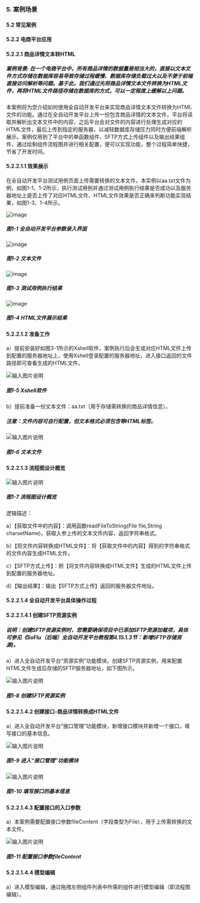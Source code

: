 ### 5. 案例场景

#### 5.2 常见案例

#### 5.2.2 电商平台应用

#### 5.2.2.1 商品详情文本转HTML

##### 案例背景: 在一个电商平台中，所有商品详情的数据量是相当大的，直接以文本文件方式存储在数据库容易导致存储过程缓慢、数据库存储负载过大以及不便于前端直接访问解析等问题。基于此，我们通过先将商品详情文本文件转换为HTML文件，再将HTML文件路径存储在数据库的方式，可以一定程度上缓解以上问题。

本案例将为您介绍如何使用全自动开发平台来实现商品详情文本文件转换为HTML文件的功能。通过在全自动开发平台上传一份包含商品详情的文本文件，平台将读取并解析出文本文件中的内容，之后平台会对文件的内容进行处理生成对应的HTML文件，最后上传到指定的服务器，以减轻数据库存储压力同时方便前端解析展示。案例仅用到了平台中的单函数组件、SFTP方式上传组件以及输出结果组件，通过绘制组件流程图并进行相关配置，便可以实现功能，整个过程简单快捷，节省了开发时间。

#### 5.2.2.1.1 效果展示

在全自动开发平台测试用例页面上传需要转换的文本文件，本实例以aa.txt文件为例，如图1-1、1-2所示，执行测试用例并通过测试用例执行结果是否成功以及服务器地址上是否上传了对应HTML文件、HTML文件效果是否正确来判断功能实现结果，如图1-3、1-4所示。

![image](https://user-images.githubusercontent.com/79617492/202413762-87b4b3e5-116f-458a-9e21-5741d68826fa.png)

##### 图1-1 全自动开发平台参数录入界面

![image](https://user-images.githubusercontent.com/79617492/202413784-fe97b9a6-7f9d-4969-bfe7-5c6799888a93.png)

##### 图1-2 文本文件

![image](https://user-images.githubusercontent.com/79617492/202413817-5efed130-f312-4291-a8f4-fb000e1754f4.png)

##### 图1-3 测试用例执行结果

![image](https://user-images.githubusercontent.com/79617492/202413861-007b1e2b-f773-48f8-98fa-c5063c23c981.png)

##### 图1-4 HTML文件展示结果

#### 5.2.2.1.2 准备工作

a）提前安装好如图3-1所示的Xshell软件，案例执行后会生成对应HTML文件上传到配置的服务器地址上，使用Xshell登录配置的服务器地址，进入接口返回的文件路径即可查看生成的HTML文件。

![输入图片说明](../../../../../images/SoFlu%EF%BC%88%E5%90%8E%E7%AB%AF%EF%BC%89%E5%BC%80%E5%8F%91%E5%B9%B3%E5%8F%B0/1.%20%E6%9C%80%E6%96%B0%E7%89%88%E6%9C%AC%20-%20%E6%9B%B4%E6%96%B0%E6%97%A5%E6%9C%9F%20-%202022.10.08/5.%20%E6%A1%88%E4%BE%8B%E5%9C%BA%E6%99%AF/2.%20%E5%B8%B8%E8%A7%81%E6%A1%88%E4%BE%8B/2.%20%E7%94%B5%E5%95%86%E5%B9%B3%E5%8F%B0%E5%BA%94%E7%94%A8/1-5.png)

##### 图1-5 Xshell软件

b）提前准备一份文本文件：aa.txt（用于存储需转换的商品详情信息）。

##### 注意：文件内容可自行配置，但文本格式必须包含等HTML标签。

![输入图片说明](../../../../../images/SoFlu%EF%BC%88%E5%90%8E%E7%AB%AF%EF%BC%89%E5%BC%80%E5%8F%91%E5%B9%B3%E5%8F%B0/1.%20%E6%9C%80%E6%96%B0%E7%89%88%E6%9C%AC%20-%20%E6%9B%B4%E6%96%B0%E6%97%A5%E6%9C%9F%20-%202022.10.08/5.%20%E6%A1%88%E4%BE%8B%E5%9C%BA%E6%99%AF/2.%20%E5%B8%B8%E8%A7%81%E6%A1%88%E4%BE%8B/2.%20%E7%94%B5%E5%95%86%E5%B9%B3%E5%8F%B0%E5%BA%94%E7%94%A8/1-6.png)

##### 图1-6 文本文件

#### 5.2.2.1.3 流程图设计概览

![输入图片说明](../../../../../images/SoFlu%EF%BC%88%E5%90%8E%E7%AB%AF%EF%BC%89%E5%BC%80%E5%8F%91%E5%B9%B3%E5%8F%B0/1.%20%E6%9C%80%E6%96%B0%E7%89%88%E6%9C%AC%20-%20%E6%9B%B4%E6%96%B0%E6%97%A5%E6%9C%9F%20-%202022.10.08/5.%20%E6%A1%88%E4%BE%8B%E5%9C%BA%E6%99%AF/2.%20%E5%B8%B8%E8%A7%81%E6%A1%88%E4%BE%8B/2.%20%E7%94%B5%E5%95%86%E5%B9%B3%E5%8F%B0%E5%BA%94%E7%94%A8/1-7.png)

##### 图1-7 流程图设计概览

逻辑描述：

a）【获取文件中的内容】：调用函数readFileToString(File file,String charsetName)，获取入参上传的文本文件内容，返回字符串格式。

b）【将文件内容转换成HTML文件】：将【获取文件中的内容】得到的字符串格式的文件内容生成HTML文件。

c）【SFTP方式上传】：把【将文件内容转换成HTML文件】生成的HTML文件上传到配置的服务器地址。

d）【输出结果】：输出【SFTP方式上传】返回的服务器文件地址。

#### 5.2.2.1.4 全自动开发平台具体操作过程

#### 5.2.2.1.4.1 创建SFTP资源实例

##### 说明：创建SFTP资源实例时，您需要确保项目中已添加SFTP资源加载项，具体可参见《SoFlu（后端）全自动开发平台教程第4.15.1.3节：新增SFTP存储资源)。

a）进入全自动开发平台“资源实例”功能模块，创建SFTP资源实例，用来配置HTML文件生成后存储的SFTP服务器地址，如下图所示。

![输入图片说明](../../../../../images/SoFlu%EF%BC%88%E5%90%8E%E7%AB%AF%EF%BC%89%E5%BC%80%E5%8F%91%E5%B9%B3%E5%8F%B0/1.%20%E6%9C%80%E6%96%B0%E7%89%88%E6%9C%AC%20-%20%E6%9B%B4%E6%96%B0%E6%97%A5%E6%9C%9F%20-%202022.10.08/5.%20%E6%A1%88%E4%BE%8B%E5%9C%BA%E6%99%AF/2.%20%E5%B8%B8%E8%A7%81%E6%A1%88%E4%BE%8B/2.%20%E7%94%B5%E5%95%86%E5%B9%B3%E5%8F%B0%E5%BA%94%E7%94%A8/1-8.png)

##### 图1-8 创建SFTP资源实例

#### 5.2.2.1.4.2 创建接口-商品详情转换成HTML文件

a）进入全自动开发平台“接口管理”功能模块，新增接口模块并新增一个接口，填写接口的基本信息。

![输入图片说明](../../../../../images/SoFlu%EF%BC%88%E5%90%8E%E7%AB%AF%EF%BC%89%E5%BC%80%E5%8F%91%E5%B9%B3%E5%8F%B0/1.%20%E6%9C%80%E6%96%B0%E7%89%88%E6%9C%AC%20-%20%E6%9B%B4%E6%96%B0%E6%97%A5%E6%9C%9F%20-%202022.10.08/5.%20%E6%A1%88%E4%BE%8B%E5%9C%BA%E6%99%AF/2.%20%E5%B8%B8%E8%A7%81%E6%A1%88%E4%BE%8B/2.%20%E7%94%B5%E5%95%86%E5%B9%B3%E5%8F%B0%E5%BA%94%E7%94%A8/1-9.png)

##### 图1-9 进入“接口管理”功能模块

![输入图片说明](../../../../../images/SoFlu%EF%BC%88%E5%90%8E%E7%AB%AF%EF%BC%89%E5%BC%80%E5%8F%91%E5%B9%B3%E5%8F%B0/1.%20%E6%9C%80%E6%96%B0%E7%89%88%E6%9C%AC%20-%20%E6%9B%B4%E6%96%B0%E6%97%A5%E6%9C%9F%20-%202022.10.08/5.%20%E6%A1%88%E4%BE%8B%E5%9C%BA%E6%99%AF/2.%20%E5%B8%B8%E8%A7%81%E6%A1%88%E4%BE%8B/2.%20%E7%94%B5%E5%95%86%E5%B9%B3%E5%8F%B0%E5%BA%94%E7%94%A8/1-10.png)

##### 图1-10 填写接口的基本信息

#### 5.2.2.1.4.3 配置接口的入口参数

a）本案例需要配置接口参数fileContent（字段类型为File），用于上传需转换的文本文件。

![输入图片说明](../../../../../images/SoFlu%EF%BC%88%E5%90%8E%E7%AB%AF%EF%BC%89%E5%BC%80%E5%8F%91%E5%B9%B3%E5%8F%B0/1.%20%E6%9C%80%E6%96%B0%E7%89%88%E6%9C%AC%20-%20%E6%9B%B4%E6%96%B0%E6%97%A5%E6%9C%9F%20-%202022.10.08/5.%20%E6%A1%88%E4%BE%8B%E5%9C%BA%E6%99%AF/2.%20%E5%B8%B8%E8%A7%81%E6%A1%88%E4%BE%8B/2.%20%E7%94%B5%E5%95%86%E5%B9%B3%E5%8F%B0%E5%BA%94%E7%94%A8/1-11.png)

##### 图1-11 配置接口参数fileContent

#### 5.2.2.1.4.4 模型编辑

a）进入模型编辑，通过拖拽左侧组件列表中所需的组件进行模型编辑（即流程图编辑）。

